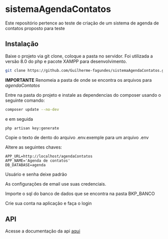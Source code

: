 # sistemaAgendaContatos
Este repositório pertence ao teste de criação de um sistema de agenda de contatos proposto para teste

## Instalação

Baixe o projeto via git clone, coloque a pasta no servidor.
Foi utilizada a versão 8.0 do php e pacote XAMPP para desenvolvimento.

```bash
git clone https://github.com/Guilherme-fagundes/sistemaAgendaContatos.git
```

<b>IMPORTANTE</b> Renomeia a pasta de onde se encontra os arquivos para <i>agendaContatos</i>

Entre na pasta do projeto e instale as dependencias do composer
usando o seguinte comando:
```bash
composer update --no-dev
```
e em seguida 
```bash 
php artisan key:generate
```

Copie o texto de dento do arquivo .env.exemple para um arquivo .env

Altere as seguintes chaves:

```.env
APP_URL=http://localhost/agendaContatos
APP_NAME='Agenda de contatos'
DB_DATABASE=agenda
```
Usuário e senha deixe padrão

As configurações de email use suas credenciais.

Importe o sql do banco de dados que se encontra na pasta BKP_BANCO

Crie sua conta na aplicação e faça o login

## API

Acesse a documentação da api <a href="https://documenter.getpostman.com/view/13685786/TzJybvA4">aqui</a>


